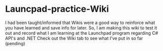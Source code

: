 # Launcpad-practice-Wiki
I had been taught/informed that Wikis were a good way to reinforce what you have learned and save info for later. So, I am making this wiki to test it out and record what I am learning at the Launchpad program regarding C# API's and .NET
Check out the Wiki tab to see what I've put in so far (pending)

